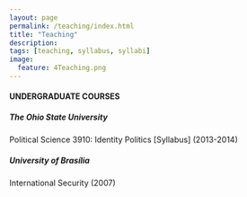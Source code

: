 ```yaml
---
layout: page
permalink: /teaching/index.html
title: "Teaching"
description:
tags: [teaching, syllabus, syllabi]
image:
  feature: 4Teaching.png
---
```


#### UNDERGRADUATE COURSES


##### The Ohio State University

Political Science 3910: Identity Politics [Syllabus] (2013-2014)
  
##### University of Brasília

International Security (2007)

